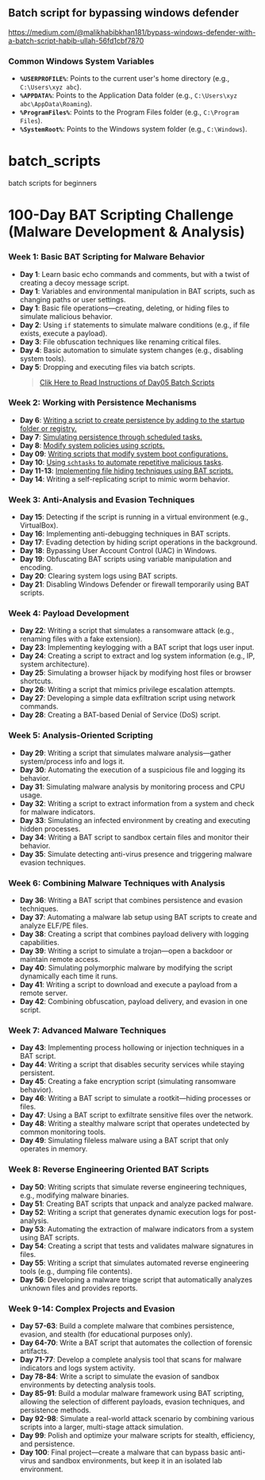 ## Batch script for bypassing windows defender 
https://medium.com/@malikhabibkhan181/bypass-windows-defender-with-a-batch-script-habib-ullah-56fd1cbf7870

### Common Windows System Variables

- **`%USERPROFILE%`**: Points to the current user's home directory (e.g., `C:\Users\xyz abc`).
- **`%APPDATA%`**: Points to the Application Data folder (e.g., `C:\Users\xyz abc\AppData\Roaming`).
- **`%ProgramFiles%`**: Points to the Program Files folder (e.g., `C:\Program Files`).
- **`%SystemRoot%`**: Points to the Windows system folder (e.g., `C:\Windows`).


# batch_scripts
batch scripts for beginners
# 100-Day BAT Scripting Challenge (Malware Development & Analysis)

### Week 1: Basic BAT Scripting for Malware Behavior
- **Day 1**: Learn basic echo commands and comments, but with a twist of creating a decoy message script.
- **Day 1**: Variables and environmental manipulation in BAT scripts, such as changing paths or user settings.
- **Day 1**: Basic file operations—creating, deleting, or hiding files to simulate malicious behavior.
- **Day 2**: Using `if` statements to simulate malware conditions (e.g., if file exists, execute a payload).
- **Day 3**: File obfuscation techniques like renaming critical files.
- **Day 4**: Basic automation to simulate system changes (e.g., disabling system tools).
- **Day 5**: Dropping and executing files via batch scripts.
    > [Clik Here to Read Instructions of Day05 Batch Scripts](https://github.com/Hrushikraj/batch_scripts/blob/main/Day05/README.md)

### Week 2: Working with Persistence Mechanisms
- **Day 6**: [Writing a script to create persistence by adding to the startup folder or registry.](https://github.com/Hrushikraj/batch_scripts/blob/main/Day06/)
- **Day 7**: [Simulating persistence through scheduled tasks.](https://github.com/Hrushikraj/batch_scripts/tree/main/Day07)
- **Day 8**: [Modify system policies using scripts.](https://github.com/Hrushikraj/batch_scripts/tree/main/Day08)
- **Day 09**: [Writing scripts that modify system boot configurations.](https://github.com/Hrushikraj/batch_scripts/tree/main/Day09)
- **Day 10**: [Using `schtasks` to automate repetitive malicious tasks](https://github.com/Hrushikraj/batch_scripts/tree/main/Day10).
- **Day 11-13**: [Implementing file hiding techniques using BAT scripts.](https://github.com/Hrushikraj/batch_scripts/tree/main/Day11-13)
- **Day 14**: Writing a self-replicating script to mimic worm behavior.

### Week 3: Anti-Analysis and Evasion Techniques
- **Day 15**: Detecting if the script is running in a virtual environment (e.g., VirtualBox).
- **Day 16**: Implementing anti-debugging techniques in BAT scripts.
- **Day 17**: Evading detection by hiding script operations in the background.
- **Day 18**: Bypassing User Account Control (UAC) in Windows.
- **Day 19**: Obfuscating BAT scripts using variable manipulation and encoding.
- **Day 20**: Clearing system logs using BAT scripts.
- **Day 21**: Disabling Windows Defender or firewall temporarily using BAT scripts.

### Week 4: Payload Development
- **Day 22**: Writing a script that simulates a ransomware attack (e.g., renaming files with a fake extension).
- **Day 23**: Implementing keylogging with a BAT script that logs user input.
- **Day 24**: Creating a script to extract and log system information (e.g., IP, system architecture).
- **Day 25**: Simulating a browser hijack by modifying host files or browser shortcuts.
- **Day 26**: Writing a script that mimics privilege escalation attempts.
- **Day 27**: Developing a simple data exfiltration script using network commands.
- **Day 28**: Creating a BAT-based Denial of Service (DoS) script.

### Week 5: Analysis-Oriented Scripting
- **Day 29**: Writing a script that simulates malware analysis—gather system/process info and logs it.
- **Day 30**: Automating the execution of a suspicious file and logging its behavior.
- **Day 31**: Simulating malware analysis by monitoring process and CPU usage.
- **Day 32**: Writing a script to extract information from a system and check for malware indicators.
- **Day 33**: Simulating an infected environment by creating and executing hidden processes.
- **Day 34**: Writing a BAT script to sandbox certain files and monitor their behavior.
- **Day 35**: Simulate detecting anti-virus presence and triggering malware evasion techniques.

### Week 6: Combining Malware Techniques with Analysis
- **Day 36**: Writing a BAT script that combines persistence and evasion techniques.
- **Day 37**: Automating a malware lab setup using BAT scripts to create and analyze ELF/PE files.
- **Day 38**: Creating a script that combines payload delivery with logging capabilities.
- **Day 39**: Writing a script to simulate a trojan—open a backdoor or maintain remote access.
- **Day 40**: Simulating polymorphic malware by modifying the script dynamically each time it runs.
- **Day 41**: Writing a script to download and execute a payload from a remote server.
- **Day 42**: Combining obfuscation, payload delivery, and evasion in one script.

### Week 7: Advanced Malware Techniques
- **Day 43**: Implementing process hollowing or injection techniques in a BAT script.
- **Day 44**: Writing a script that disables security services while staying persistent.
- **Day 45**: Creating a fake encryption script (simulating ransomware behavior).
- **Day 46**: Writing a BAT script to simulate a rootkit—hiding processes or files.
- **Day 47**: Using a BAT script to exfiltrate sensitive files over the network.
- **Day 48**: Writing a stealthy malware script that operates undetected by common monitoring tools.
- **Day 49**: Simulating fileless malware using a BAT script that only operates in memory.

### Week 8: Reverse Engineering Oriented BAT Scripts
- **Day 50**: Writing scripts that simulate reverse engineering techniques, e.g., modifying malware binaries.
- **Day 51**: Creating BAT scripts that unpack and analyze packed malware.
- **Day 52**: Writing a script that generates dynamic execution logs for post-analysis.
- **Day 53**: Automating the extraction of malware indicators from a system using BAT scripts.
- **Day 54**: Creating a script that tests and validates malware signatures in files.
- **Day 55**: Writing a script that simulates automated reverse engineering tools (e.g., dumping file contents).
- **Day 56**: Developing a malware triage script that automatically analyzes unknown files and provides reports.

### Week 9-14: Complex Projects and Evasion
- **Day 57-63**: Build a complete malware that combines persistence, evasion, and stealth (for educational purposes only).
- **Day 64-70**: Write a BAT script that automates the collection of forensic artifacts.
- **Day 71-77**: Develop a complete analysis tool that scans for malware indicators and logs system activity.
- **Day 78-84**: Write a script to simulate the evasion of sandbox environments by detecting analysis tools.
- **Day 85-91**: Build a modular malware framework using BAT scripting, allowing the selection of different payloads, evasion techniques, and persistence methods.
- **Day 92-98**: Simulate a real-world attack scenario by combining various scripts into a larger, multi-stage attack simulation.
- **Day 99**: Polish and optimize your malware scripts for stealth, efficiency, and persistence.
- **Day 100**: Final project—create a malware that can bypass basic anti-virus and sandbox environments, but keep it in an isolated lab environment.

